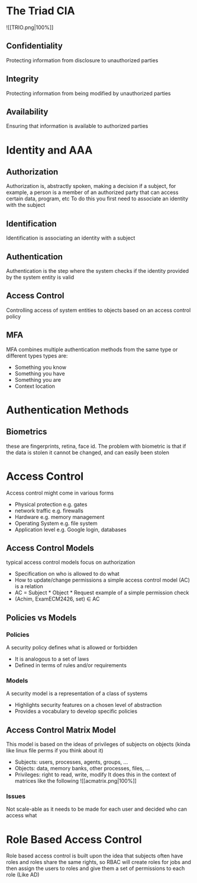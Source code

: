 # The Triad CIA
![[TRIO.png|100%]]
## Confidentiality
Protecting information from disclosure to unauthorized parties
## Integrity
Protecting information from being modified by unauthorized parties
## Availability
Ensuring that information is available to authorized parties
# Identity and AAA
## Authorization
Authorization is, abstractly spoken, making a decision if a subject, for example, a person is a member of an authorized party that can access certain data, program, etc
To do this you first need to associate an identity with the subject
## Identification
Identification is associating an identity with a subject
## Authentication
Authentication is the step where the system checks if the identity provided by the system entity is valid 
## Access Control
Controlling access of system entities to objects based on an access control policy
## MFA
MFA combines multiple authentication methods from the same type or different types
types are:
- Something you know
- Something you have
- Something you are
- Context location
# Authentication Methods
## Biometrics
these are fingerprints, retina, face id. The problem with biometric is that if the data is stolen it cannot be changed, and can easily been stolen
# Access Control
Access control might come in various forms
- Physical protection e.g. gates
- network traffic e.g. firewalls
- Hardware e.g. memory management
- Operating System e.g. file system
- Application level e.g. Google login, databases
## Access Control Models
typical access control models focus on authorization
- Specification on who is allowed to do what
- How to update/change permissions
a simple access control model (AC) is a relation
- AC = Subject * Object * Request
example of a simple permission check
- (Achim, ExamECM2426, set) $\in$ AC
## Policies vs Models
### Policies
A security policy defines what is allowed or forbidden
- It is analogous to a set of laws
- Defined in terms of rules and/or requirements
### Models
A security model is a representation of a class of systems
- Highlights security features on a chosen level of abstraction
- Provides a vocabulary to develop specific policies
## Access Control Matrix Model
This model is based on the ideas of privileges of subjects on objects (kinda like linux file perms if you think about it)
- Subjects: users, processes, agents, groups, ...
- Objects: data, memory banks, other processes, files, ...
- Privileges: right to read, write, modify
It does this in the context of matrices like the following
![[acmatrix.png|100%]]
### Issues
Not scale-able as it needs to be made for each user and decided who can access what
# Role Based Access Control
Role based access control is built upon the idea that subjects often have roles and roles share the same rights, so RBAC will create roles for jobs and then assign the users to roles and give them a set of permissions to each role (Like AD)